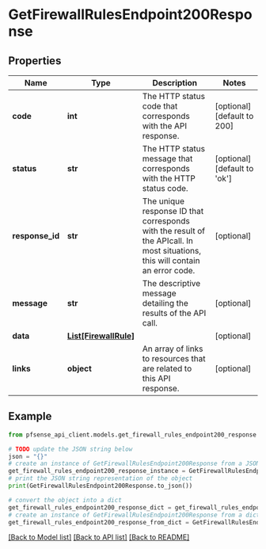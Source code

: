 # GetFirewallRulesEndpoint200Response


## Properties

Name | Type | Description | Notes
------------ | ------------- | ------------- | -------------
**code** | **int** | The HTTP status code that corresponds with the API response. | [optional] [default to 200]
**status** | **str** | The HTTP status message that corresponds with the HTTP status code. | [optional] [default to 'ok']
**response_id** | **str** | The unique response ID that corresponds with the result of the APIcall. In most situations, this will contain an error code. | [optional] 
**message** | **str** | The descriptive message detailing the results of the API call. | [optional] 
**data** | [**List[FirewallRule]**](FirewallRule.md) |  | [optional] 
**links** | **object** | An array of links to resources that are related to this API response. | [optional] 

## Example

```python
from pfsense_api_client.models.get_firewall_rules_endpoint200_response import GetFirewallRulesEndpoint200Response

# TODO update the JSON string below
json = "{}"
# create an instance of GetFirewallRulesEndpoint200Response from a JSON string
get_firewall_rules_endpoint200_response_instance = GetFirewallRulesEndpoint200Response.from_json(json)
# print the JSON string representation of the object
print(GetFirewallRulesEndpoint200Response.to_json())

# convert the object into a dict
get_firewall_rules_endpoint200_response_dict = get_firewall_rules_endpoint200_response_instance.to_dict()
# create an instance of GetFirewallRulesEndpoint200Response from a dict
get_firewall_rules_endpoint200_response_from_dict = GetFirewallRulesEndpoint200Response.from_dict(get_firewall_rules_endpoint200_response_dict)
```
[[Back to Model list]](../README.md#documentation-for-models) [[Back to API list]](../README.md#documentation-for-api-endpoints) [[Back to README]](../README.md)


